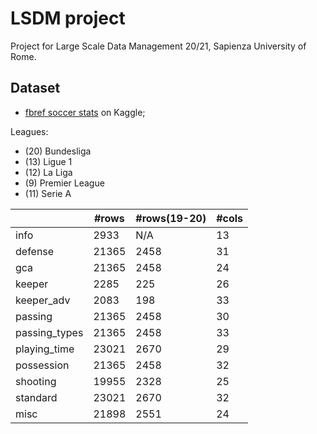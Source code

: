 # LSDM project

Project for Large Scale Data Management 20/21, Sapienza University of Rome. 


## Dataset
- [fbref soccer stats](https://www.kaggle.com/biniyamyohannes/soccer-player-data-from-fbrefcom) on Kaggle;



Leagues:

- (20) Bundesliga
- (13)  Ligue 1
- (12)  La Liga 
- (9) Premier League
- (11) Serie A

|               | #rows | #rows(19-20) | #cols |
| ------------- | ----- | ------------ | ----- |
| info          | 2933  | N/A          | 13    |
| defense       | 21365 | 2458         | 31    |
| gca           | 21365 | 2458         | 24    |
| keeper        | 2285  | 225          | 26    |
| keeper_adv    | 2083  | 198          | 33    |
| passing       | 21365 | 2458         | 30    |
| passing_types | 21365 | 2458         | 33    |
| playing_time  | 23021 | 2670         | 29    |
| possession    | 21365 | 2458         | 32    |
| shooting      | 19955 | 2328         | 25    |
| standard      | 23021 | 2670         | 32    |
| misc          | 21898 | 2551         | 24    | 

